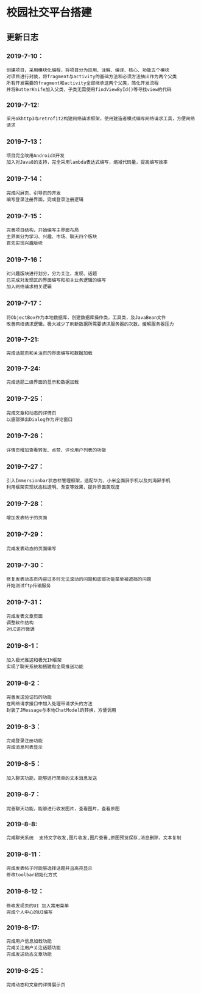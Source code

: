 # 校园社交平台搭建

## 更新日志
### 2019-7-10：
	创建项目，采用模块化编程，将项目分为应用、注解、编译、核心、功能五个模块
	对项目进行封装，将fragment与activity的基础方法和必须方法抽出作为两个父类
	所有开发需要的fragment和activity全部继承这两个父类，简化开发流程
	并将ButterKnife加入父类，子类无需使用findViewById()等寻找view的代码

### 2019-7-12:
	采用okhttp3与retrofit2构建网络请求框架，使用建造者模式编写网络请求工具，方便网络请求

### 2019-7-13：
	项目完全改用AndroidX开发
	加入对Java8的支持，完全采用lambda表达式编写，缩减代码量，提高编写效率

### 2019-7-14：
	完成闪屏页、引导页的开发
	编写登录注册界面，完成登录注册逻辑

### 2019-7-15：
	完善项目结构，开始编写主界面布局
	主界面分为学习、兴趣、市场、聊天四个版块
	首先实现兴趣版块

### 2019-7-16：
	对兴趣版块进行划分，分为关注、发现、话题
	已完成对发现区的界面编写和相关业务逻辑的编写
	加入网络请求相关逻辑

### 2019-7-17：
	将ObjectBox作为本地数据库，创建数据库操作类，工具类，及JavaBean文件
	改善网络请求逻辑，极大减少了刷新数据所需要请求服务器的次数，缓解服务器压力

### 2019-7-21:
	完成话题页和关注页的界面编写和数据加载

### 2019-7-24:
	完成话题二级界面的显示和数据加载

### 2019-7-25：
	完成文章和动态的详情页
	以底部弹出Dialog作为评论窗口

### 2019-7-26：
	详情页增加查看转发、点赞、评论用户列表的功能

### 2019-7-27：
	引入Immersionbar状态栏管理框架，适配华为、小米全面屏手机以及刘海屏手机
	利用框架实现状态栏透明、渐变等效果，提升界面美观度

### 2019-7-28：
	增加发表帖子的页面

### 2019-7-29：
	完成发表动态的页面编写

### 2019-7-30：
	修复发表动态页内容过多时无法滚动的问题和底部功能菜单被遮挡的问题
	开始测试ftp传输服务

### 2019-7-31：
	完成发表文章页面
	调整软件结构
	对UI进行微调

### 2019-8-1：
	加入极光推送和极光IM框架
	实现了聊天系统和搭建和全局推送功能

### 2019-8-2：
	完善发送验证码的功能
	在网络请求接口中加入处理带请求头的方法
	封装了JMessage与本地ChatModel的转换，方便调用

### 2019-8-3：
	完成登录注册功能
	完成消息列表显示

### 2019-8-5：
	加入聊天功能，能够进行简单的文本消息发送

### 2019-8-7：
	完善聊天功能，能够进行收发图片，查看图片，查看原图

### 2019-8-8:
	完成聊天系统	支持文字收发,图片收发,图片查看,原图预览保存,消息删除，文本复制
	
### 2019-8-11：
    完成发表帖子时能够选择话题并且高亮显示
    修改toolbar初始化方式
    
### 2019-8-12：
    修改发现页的UI 加入常用菜单
    完成个人中心的UI编写
    
### 2019-8-17:
    完成用户信息加载功能
    完成关注用户关注话题功能
    完成发送动态文章功能
    
### 2019-8-25：
    完成动态和文章的详情展示页
